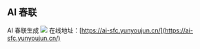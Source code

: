 ## AI 春联
AI 春联生成
![](https://foruda.gitee.com/images/1727073687956842374/725af99a_8031453.jpeg)
在线地址：[https://ai-sfc.yunyoujun.cn/](https://ai-sfc.yunyoujun.cn/)